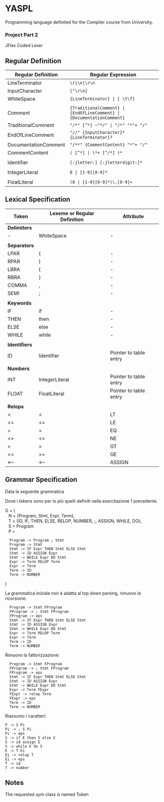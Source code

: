 # YASPL

Programming language definited for the Compiler course from University.

### Project Part 2
JFlex Coded Lexer

## Regular Definition

|Regular Definition | Regular Expression|
|-------------------|-------------------|
|LineTerminator | `\r\|\n\|\r\n` |
|InputCharacter | `[^\r\n]` |
|WhiteSpace | `{LineTerminator} \| [ \t\f]` |
|||
|Comment | `{TraditionalComment} \| {EndOfLineComment} \| {DocumentationComment}` |
|TraditionalComment | `"/*" [^*] ~"*/" \| "/*" "*"+ "/"` |
|EndOfLineComment | `"//" {InputCharacter}* {LineTerminator}?` |
|DocumentationComment | `"/**" {CommentContent} "*"+ "/"` |
|CommentContent | `( [^*] \| \*+ [^/*] )*` |
|||
|Identifier | `[:jletter:] [:jletterdigit:]*` |
|||
|IntegerLiteral | `0 \| [1-9][0-9]*` |
|||
|FloatLiteral | `(0 \| [1-9][0-9]*)\.[0-9]+` |

## Lexical Specification

|Token |Lexeme or Regular Definition|Attribute|
|------|------|---------|
|**Delimiters**|
|*-*|WhiteSpace|-|
||||
|**Separators**|
|LPAR|(|-|
|RPAR|)|-|
|LBRA|{|-|
|RBRA|}|-|
|COMMA|,|-|
|SEMI|;|-|
||||
|**Keywords**|
|IF|if|-|
|THEN|then|-|
|ELSE|else|-|
|WHILE|while|-|
||||
|**Identifiers**|
|ID|Identifier|Pointer to table entry|
||||
|**Numbers**|
|INT|IntegerLiteral|Pointer to table entry|
|FLOAT|FloatLiteral|Pointer to table entry|
||||
|**Relops**|
|<|<|LT|
|<=|<=|LE|
|=|=|EQ|
|<>|<>|NE|
|>|>|GT|
|>=|>=|GE|
|<--|<--|ASSIGN|

## Grammar Specification

Data la seguente grammatica

Dove i tokens sono per lo più quelli definiti nella esercitazione 1 precedente.

G = ( \
&ensp; N = {Program, Stmt, Expr, Term}, \
&ensp; T = {ID, IF, THEN, ELSE, RELOP, NUMBER, ;, ASSIGN, WHILE, DO}, \
&ensp; S = Program \
&ensp; P =

```
  Program -> Program ; Stmt
  Program -> Stmt
  Stmt -> IF Expr THEN Stmt ELSE Stmt
  Stmt -> ID ASSIGN Expr
  Stmt -> WHILE Expr DO Stmt
  Expr -> Term RELOP Term
  Expr -> Term
  Term -> ID
  Term -> NUMBER
```
)

La grammatica iniziale non è adatta al top down parsing, rimuovo la ricorsione:

```
  Program -> Stmt FProgram
  FProgram -> ; Stmt FProgram
  FProgram -> eps
  Stmt -> IF Expr THEN Stmt ELSE Stmt
  Stmt -> ID ASSIGN Expr
  Stmt -> WHILE Expr DO Stmt
  Expr -> Term RELOP Term
  Expr -> Term
  Term -> ID
  Term -> NUMBER
```

Rimuovo la fattorizzazione:

```
  Program -> Stmt FProgram
  FProgram -> ; Stmt FProgram
  FProgram -> eps
  Stmt -> IF Expr THEN Stmt ELSE Stmt
  Stmt -> ID ASSIGN Expr
  Stmt -> WHILE Expr DO Stmt
  Expr -> Term FExpr
  FExpr -> relop Term
  FExpr -> eps
  Term -> ID
  Term -> NUMBER
```

Riassumo i caratteri:
```
P -> S Pi
Pi -> ; S Pi
Pi -> eps
S -> if E then S else S
S -> id assign E
S -> while E do S
E -> T Ei
Ei -> relop T
Ei -> eps
T -> id
T -> number
```

## Notes
The requested *sym* class is named Token
